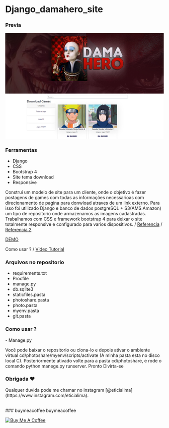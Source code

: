 # Django_damahero_site 
 
### Previa
 
<img src="git/demo.jpg?raw=true"/>

### Ferramentas
* Django
* CSS 
* Bootstrap 4
* Site tema download
* Responsive

<p>Construí um modelo de site para um cliente, onde o objetivo é fazer postagens de games com todas as informações necessarioas com direcionamento 
de pagina para donwload atraves de um link externo. Para isso foi utilizado Django e banco de dados postgreSQL + S3(AMS.Amazon) um tipo de repositorio onde armazenamos as imagens cadastradas. Trabalhamos com CSS e framework bootstrap 4 para deixar o site totalmente responsive e configurado para varios dispositivos. / <a href="https://github.com/divanov1/photo-album-app">Referencia</a> / <a href="https://realpython.com/get-started-with-django-1/">Referencia 2</a></p>

<a href="https://app-damahero.herokuapp.com/">DEMO</a> 
<p>Como usar ? / <a href="#">Video Tutorial</a></p> 


### Arquivos no repositorio
* requirements.txt
* Procfile
* manage.py
* db.sqlite3
* staticfiles.pasta
* photoshare.pasta
* photo.pasta
* myenv.pasta 
* git.pasta

### Como usar ? 
<p>- Manage.py </P><p> Você pode baixar o repositorio ou clona-lo e depois ativar o ambiente virtual cd/photoshare/myenv/scripts/activate (A minha pasta esta no disco local C). 
Posteriormente ativado volte para a pasta cd/photoshare, e rode o comando python manege.py runserver. Pronto Divirta-se</P> 

### Obrigada ❤️
<p>Qualquer duvida pode me chamar no instagram [@eticialima](https://www.instagram.com/eticialima).</p> 
<br> 
###  buymeacoffee buymeacoffee
 
<a  href="https://www.buymeacoffee.com/leticialima" target="_blank"><img  src="https://cdn.buymeacoffee.com/buttons/default-red.png" alt="Buy Me A Coffee" height="40" width="170" ></a>
</p><br> 
 
